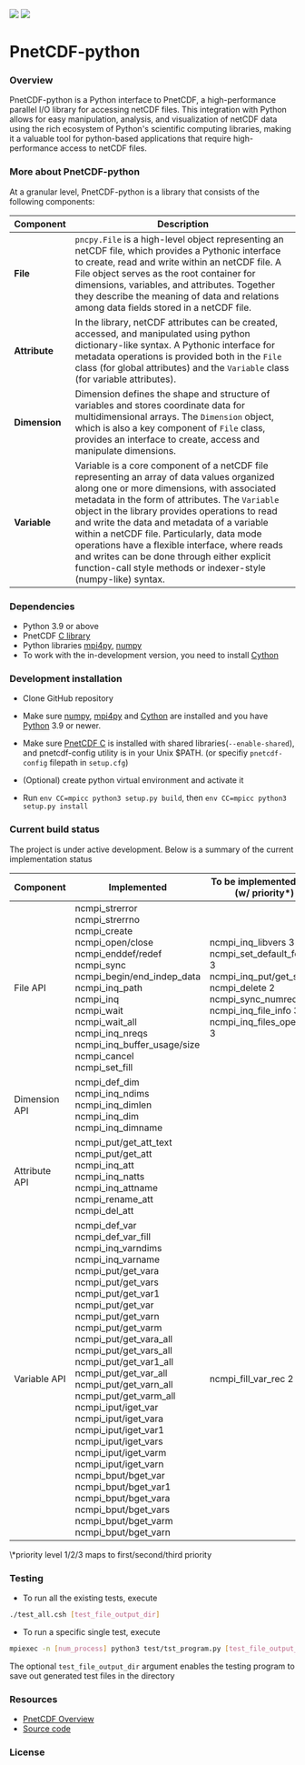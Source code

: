 ![](https://img.shields.io/badge/python-v3.9-blue) ![](https://img.shields.io/badge/tests%20passed-48-brightgreen)

# PnetCDF-python
### Overview
PnetCDF-python is a Python interface to PnetCDF, a high-performance parallel I/O library for accessing netCDF files. This integration with Python allows for easy manipulation, analysis, and visualization of netCDF data using the rich ecosystem of Python's scientific computing libraries, making it a valuable tool for python-based applications that require high-performance access to netCDF files. 
### More about PnetCDF-python

At a granular level, PnetCDF-python is a library that consists of the following components:

| Component | Description |
| ---- | --- |
| **File** |`pncpy.File` is a high-level object representing an netCDF file, which provides a Pythonic interface to create, read and write within an netCDF file. A File object serves as the root container for dimensions, variables, and attributes. Together they describe the meaning of data and relations among data fields stored in a netCDF file. |
| **Attribute** | In the library, netCDF attributes can be created, accessed, and manipulated using python dictionary-like syntax. A Pythonic interface for metadata operations is provided both in the `File` class (for global attributes) and the `Variable` class (for variable attributes). |
| **Dimension** | Dimension defines the shape and structure of variables and stores coordinate data for multidimensional arrays. The `Dimension` object, which is also a key component of `File` class, provides an interface to create, access and manipulate dimensions. |
| **Variable** | Variable is a core component of a netCDF file representing an array of data values organized along one or more dimensions, with associated metadata in the form of attributes. The `Variable` object in the library provides operations to read and write the data and metadata of a variable within a netCDF file. Particularly, data mode operations have a flexible interface, where reads and writes can be done through either explicit function-call style methods or indexer-style (numpy-like) syntax. |

### Dependencies
* Python 3.9 or above
* PnetCDF [C library](https://github.com/Parallel-netCDF/PnetCDF)
* Python libraries [mpi4py](https://mpi4py.readthedocs.io/en/stable/install.html), [numpy](http://www.numpy.org/)
* To work with the in-development version, you need to install [Cython](http://cython.org/)

### Development installation
* Clone GitHub repository 

* Make sure [numpy](http://www.numpy.org/), [mpi4py](https://mpi4py.readthedocs.io/en/stable/install.html) and [Cython](http://cython.org/) are installed and you have [Python](https://www.python.org) 3.9 or newer.

* Make sure [PnetCDF C](https://github.com/Parallel-netCDF/PnetCDF) is installed with shared libraries(`--enable-shared`), 
  and pnetcdf-config utility is in your Unix $PATH. (or specifiy `pnetcdf-config` filepath in `setup.cfg`)

* (Optional) create python virtual environment and activate it

* Run `env CC=mpicc python3 setup.py build`, then `env CC=mpicc python3 setup.py install`

### Current build status
The project is under active development. Below is a summary of the current implementation status
<!-- * **Implemented:** netCDF file operations API, dimension operations API, attribute operations API, variable define mode operations
* **Partially implemented:** variable blocking mode data operations (90% completed)
* **Planned:** variable non-blocking mode data operations -->
| Component | Implemented | To be implemented next (w/ priority\*) |
| ---- | --- | --- |
|File API| ncmpi_strerror<br />ncmpi_strerrno<br />ncmpi_create<br />ncmpi_open/close<br />ncmpi_enddef/redef<br />ncmpi_sync<br />ncmpi_begin/end_indep_data<br />ncmpi_inq_path <br />ncmpi_inq<br />ncmpi_wait<br />ncmpi_wait_all<br />ncmpi_inq_nreqs <br />ncmpi_inq_buffer_usage/size <br />ncmpi_cancel <br />ncmpi_set_fill <br />|  ncmpi_inq_libvers 3<br />ncmpi_set_default_format 3<br /> ncmpi_inq_put/get_size 3<br /> ncmpi_delete 2<br /> ncmpi_sync_numrecs 2<br /> ncmpi_inq_file_info 3<br /> ncmpi_inq_files_opened 3<br />|
|Dimension API|ncmpi_def_dim<br />ncmpi_inq_ndims<br />ncmpi_inq_dimlen<br />ncmpi_inq_dim<br />ncmpi_inq_dimname<br />| |
|Attribute API| ncmpi_put/get_att_text<br />ncmpi_put/get_att<br />ncmpi_inq_att<br />ncmpi_inq_natts<br />ncmpi_inq_attname<br />ncmpi_rename_att<br />ncmpi_del_att| |
|Variable API| ncmpi_def_var<br />ncmpi_def_var_fill<br />ncmpi_inq_varndims<br />ncmpi_inq_varname<br />ncmpi_put/get_vara<br />ncmpi_put/get_vars<br />ncmpi_put/get_var1<br />ncmpi_put/get_var<br />ncmpi_put/get_varn<br />ncmpi_put/get_varm<br /> ncmpi_put/get_vara_all<br />ncmpi_put/get_vars_all<br />ncmpi_put/get_var1_all<br />ncmpi_put/get_var_all<br />ncmpi_put/get_varn_all<br />ncmpi_put/get_varm_all<br />ncmpi_iput/iget_var<br />ncmpi_iput/iget_vara<br />ncmpi_iput/iget_var1<br />ncmpi_iput/iget_vars<br />ncmpi_iput/iget_varm<br /> ncmpi_iput/iget_varn<br /> ncmpi_bput/bget_var<br />ncmpi_bput/bget_var1<br />ncmpi_bput/bget_vara<br />ncmpi_bput/bget_vars<br />ncmpi_bput/bget_varm<br />ncmpi_bput/bget_varn<br />|ncmpi_fill_var_rec 2|

<p>\*priority level 1/2/3 maps to first/second/third priority</p>

<!-- |File operations API|,<br />Dimension operations API,<br />Attribute operations API,<br />Variable define mode operations API| Variable data mode blocking operations (90% completed) | Variable data mode non-blocking operations|  -->



### Testing
* To run all the existing tests, execute 

```sh
./test_all.csh [test_file_output_dir]
```

* To run a specific single test, execute 

```sh
mpiexec -n [num_process] python3 test/tst_program.py [test_file_output_dir]
```

The optional `test_file_output_dir` argument enables the testing program to save out generated test files in the directory

### Resources
* [PnetCDF Overview](https://parallel-netcdf.github.io/)
* [Source code](https://github.com/Jonathanlyj/PnetCDF-Python)

### License
